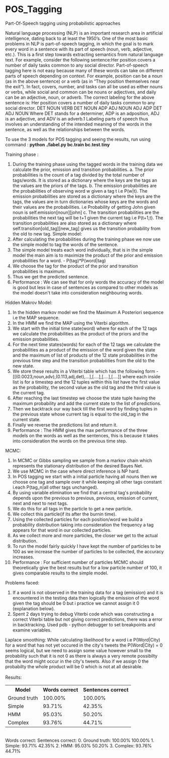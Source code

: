 # POS_Tagging
Part-Of-Speech tagging using probabilistic approaches

Natural language processing (NLP) is an important research area in artificial intelligence, dating back to at least the 1950’s. One of the most basic problems in NLP is part-of-speech tagging, in which the goal is to mark every word in a sentence with its part of speech (noun, verb, adjective, etc.). This is a first step towards extracting semantics from natural language text. For example, consider the following sentence:Her position covers a number of daily tasks common to any social director. Part-of-speech tagging here is not easy because many of these words can take on different parts of speech depending on context. For example, position can be a noun (as in the above sentence) or a verb (as in “They position themselves near the exit”). In fact, covers, number, and tasks can all be used as either nouns or verbs, while social and common can be nouns or adjectives, and daily can be an adjective, noun, or adverb. The correct labeling for the above sentence is: 
Her position covers a number of daily tasks common to any social director. 
DET NOUN VERB DET NOUN ADP ADJ NOUN ADJ ADP DET ADJ NOUN
Where DET stands for a determiner, ADP is an adposition, ADJ is an adjective, and ADV is an adverb.1 Labeling parts of speech thus involves an understanding of the intended meaning of the words in the sentence, as well as the relationships between the words.

To use the 3 models for POS tagging and seeing the results, run using command :
<b>python ./label.py bc.train bc.test.tiny</b><br>

Training phase : 
1.	During the training phase using the tagged words in the training data we calculate the prior, emission and transition probabilities.
	a.	The prior probabilities is the count of a tag divided by the total number of tags/words. It is stored as a dictionary where the keys are the tags
		an the values are the priors of the tags.
	b.	The emission probabilities are the probabilities of observing word w given a tag t i.e P(w|t). The emission probabilities are  stored as a dictionary
		where the keys are the tags, the values are in turn dictionaries whose keys are the words and their values are the probabilities.
		i.e Probability of getting John given noun is self.emission[noun][john]
	c.	The transition probabilities are the probabilities the next tag will be t+1 given the current tag i.e P(t+1,t). The transition probabilities are
		also stored as a dictionary where self.transition[old_tag][new_tag] gives us the transition probability from the old to new tag.
Simple model:
1.	After calculating the probabilities during the training phase we now use the simple model to tag the words of the sentence.
2.	The simple model treats each word individually, that is in the simple model the main aim is to maximize the product of the prior and emission probabilities
	for a word. - P(tag)*P(word|tag)
3.	We choose the tag for the product of the prior and transition probabilities is maximum.
4.	Thus we get the predicted sentence.
5.	Performance : We can see that for only words the accuracy of the model is good but less in case of sentences as compared to other models as the model 
	doesn't take into consideration neighbouring words.
	
Hidden Makrov Model:
1.	In the hidden markov model we find the Maximum A Posteriori sequence i.e the MAP sequence.
2.	In the HMM we find the MAP using the Viterbi algorithm.
3.	We start with the initial time state(word) where for each of the 12 tags we calculate the probabilities as the product of the priors and the emission
	probabilities.
4.	For the next time states(words) for each of the 12 tags we calculate the probabilities as a product of the emission of the word given the state and the 
	maximum of list of products of the 12 state probabilities in the previous time step and the transition probabilities from the old to the new state.
5.	We store these results in a Viterbi table which has the following form - [[(0.0023,noun,adv),(0.113,adj,det),...],[....],[....],[....]] where each
	inside list is for a timestep and the 12 tuples within this list have the first value as the probability, the second value as the old tag and the third
	value is the current tag.
6.	After reaching the last timestep we choose the state tuple having the maximum probability and add the current state to the list of predictions.
7.	Then we backtrack our way back till the first word by finding tuples in the previous state whose current tag is equal to the old_tag in the current state.
8.	Finally we reverse the predictions list and return it.
9.	Performance : The HMM gives the max performance of the three models on the words as well as the sentences, this is because it takes into consideration
	the words on the previous time step.
	
MCMC:
1.	In MCMC or Gibbs sampling we sample from a markov chain which represents the stationary distribution of the desired Bayes Net.
2.	We use MCMC in the case where direct inference is NP hard.
3.	In POS tagging we start with a initial particle having all nouns then we choose one tag and sample over it while keeping all other tags constant i.each
	P(tag_n|all other tags unchanged).
4.	By using variable elimination we find that a central tag's probability depends upon the previous to previous, previous, emission of current, next and 
	next to next tags.
5.	We do this for all tags in the particle to get a new particle.
6.	We collect this particle(if its after the burnin time).
7.	Using the collected particles for each position/word we build a probability distribution taking into consideration the frequency a tag appears for that word
	in our collected particles.
8.	As we collect more and more particles, the closer we get to the actual distribution.
9.	To run the model fairly quickly I have kept the number of particles to be 100 as we increase the number of particles to be collected, the accuracy increases.
10.	Performance : For sufficient number of particles MCMC should theoretically give the best results but for a low particle number of 100, it gives comparable
	results to the simple model.
	
Problems faced:
1.	If a word is not observed in the training data for a tag (emission) and it is encountered in the testing data then logically the emission of the word given
	the tag should be 0 but i practice we cannot assign it 0 (explanation below).
2.	Spent 2 days trying to debug Viterbi code which was constructing a correct Viterbi table but not giving correct predictions, there was a error in backtracking.
	Used pdb - python debugger to set breakpoints and examine variables.
	
Laplace smoothing:
While calculating likelihood for a word i.e P(Word|City) for a word that has not yet occured in the city's tweets the P(Word|City) = 0 seems logical,
but we need to assign some value however small to the probability such that it is not 0 as there is always a very remote possibilty that the word might
occur in the city's tweets.
Also if we assign 0 the probabilty the whole product will be 0 which is not at all desirable.<br><br>
Results:
<table>
	<tr>
		<th>Model</th>
		<th>Words correct</th>
		<th>Sentences correct</th>
	</tr>
	<tr>
		<td>Ground truth</td>
		<td>100.00%</td>
		<td>100.00%</td>
	</tr>
	<tr>
		<td>Simple</td>
		<td>93.71%</td>
		<td>42.35%</td>
	</tr>
	<tr>
		<td>HMM</td>
		<td>95.03%</td>
		<td>50.20%</td>
	</tr>
	<tr>
		<td>Complex</td>
		<td>93.76%</td>
		<td>44.71%</td>
	</tr>
</table>
<br>
                Words correct:     Sentences correct:
   0. Ground truth:      100.00%              100.00%
         1. Simple:       93.71%               42.35%
            2. HMM:       95.03%               50.20%
        3. Complex:       93.76%               44.71%
